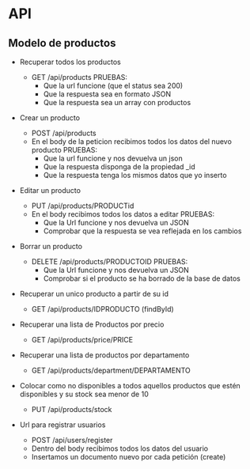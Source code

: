 # API

## Modelo de productos

- Recuperar todos los productos
    - GET /api/products
    PRUEBAS:
        - Que la url funcione (que el status sea 200)
        - Que la respuesta sea en formato JSON
        - Que la respuesta sea un array con productos

- Crear un producto
    - POST /api/products
    - En el body de la peticion recibimos todos los datos del nuevo producto
    PRUEBAS:
        - Que la url funcione y nos devuelva un json
        - Que la respuesta disponga de la propiedad _id
        - Que la respuesta tenga los mismos datos que yo inserto

- Editar un producto
    - PUT /api/products/PRODUCTid
    - En el body recibimos todos los datos a editar
    PRUEBAS:
        - Que la Url funcione y nos devuelva un JSON
        - Comprobar que la respuesta se vea reflejada en los cambios

- Borrar un producto
    - DELETE /api/products/PRODUCTOID
    PRUEBAS:
        - Que la Url funcione y nos devuelva un JSON
        - Comprobar si el producto se ha borrado de la base de datos

- Recuperar un unico producto a partir de su id
    - GET /api/products/IDPRODUCTO (findById)

- Recuperar una lista de Productos por precio
    - GET /api/products/price/PRICE

- Recuperar una lista de productos por departamento
    - GET /api/products/department/DEPARTAMENTO

- Colocar como no disponibles a todos aquellos productos que estén disponibles y su stock sea menor de 10
    - PUT /api/products/stock

- Url para registrar usuarios
    - POST /api/users/register
    - Dentro del body recibimos todos los datos del usuario
    - Insertamos un documento nuevo por cada petición (create)